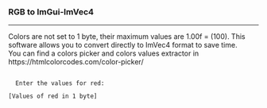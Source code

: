 ### RGB to ImGui-ImVec4

<hr>

<p>Colors are not set to 1 byte, their maximum values are 1.00f = (100). This software allows you to convert directly to ImVec4 format to save time.<br>
You can find a colors picker and colors values extractor in https://htmlcolorcodes.com/color-picker/
</p>
<code>
  Enter the values for red: 
<p>[Values of red in 1 byte]</p></code>

